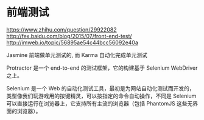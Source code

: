 # 前端测试

https://www.zhihu.com/question/29922082  
http://fex.baidu.com/blog/2015/07/front-end-test/  
http://imweb.io/topic/56895ae54c44bcc56092e40a

Jasmine 前端做单元测试的, 而 Karma 自动化完成单元测试

Protractor 是一个 end-to-end 的测试框架，它的构建基于 Selenium WebDriver 之上。

Selenium 是一个 Web 的自动化测试工具，最初是为网站自动化测试而开发的，类型像我们玩游戏用的按键精灵，可以按指定的命令自动操作，不同是 Selenium 可以直接运行在浏览器上，它支持所有主流的浏览器（包括 PhantomJS 这些无界面的浏览器）。

